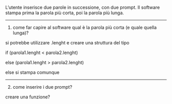 L’utente inserisce due parole in successione, con due prompt.
Il software stampa prima la parola più corta, poi la parola più lunga.

_______________________________________

1) come far capire al software qual è la parola più corta (e quale quella lunga)?

si potrebbe utilizzare .lenght
e creare una struttura del tipo

if (parola1.lenght < parola2.lenght)

else (parola1.lenght > parola2.lenght)

else si stampa comunque

________________________________________

2) come inserire i due prompt?

creare una funzione?
